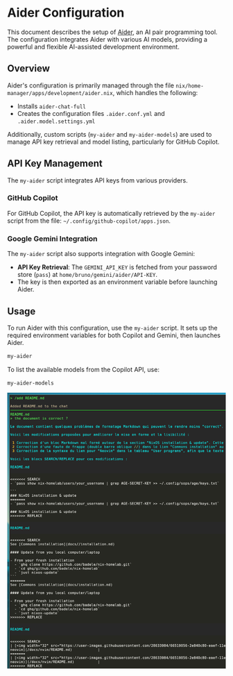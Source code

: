 # Aider Configuration

This document describes the setup of [Aider](https://aider.chat/), an AI pair
programming tool. The configuration integrates Aider with various AI models,
providing a powerful and flexible AI-assisted development environment.

## Overview

Aider's configuration is primarily managed through the file
`nix/home-manager/apps/development/aider.nix`, which handles the following:

- Installs `aider-chat-full`
- Creates the configuration files `.aider.conf.yml` and
  `.aider.model.settings.yml`

Additionally, custom scripts (`my-aider` and `my-aider-models`) are used to
manage API key retrieval and model listing, particularly for GitHub Copilot.

## API Key Management

The `my-aider` script integrates API keys from various providers.

### GitHub Copilot

For GitHub Copilot, the API key is automatically retrieved by the `my-aider`
script from the file: `~/.config/github-copilot/apps.json`.

### Google Gemini Integration

The `my-aider` script also supports integration with Google Gemini:

- **API Key Retrieval**: The `GEMINI_API_KEY` is fetched from your password
  store (`pass`) at `home/bruno/gemini/aider/API-KEY`.
- The key is then exported as an environment variable before launching Aider.

## Usage

To run Aider with this configuration, use the `my-aider` script. It sets up the
required environment variables for both Copilot and Gemini, then launches Aider.

```bash
my-aider
```

To list the available models from the Copilot API, use:

```bash
my-aider-models
```

![aider](docs/aider/aider.png)

